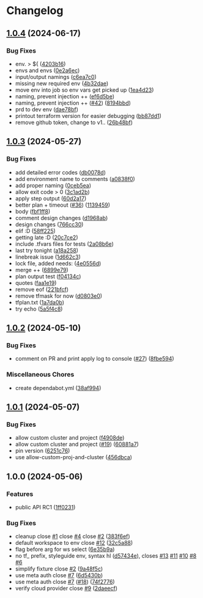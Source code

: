 # Changelog

## [1.0.4](https://github.com/entur/gha-terraform/compare/v1.0.3...v1.0.4) (2024-06-17)


### Bug Fixes

* env. &gt; $\{ ([4203b16](https://github.com/entur/gha-terraform/commit/4203b16fc56e1bdd54114c121d0c9d2d13d1712d))
* envs and envs ([0e2a6ec](https://github.com/entur/gha-terraform/commit/0e2a6ec105b241b2a98f5a4c56db23c9a7863408))
* input/output namings ([c6ea7c0](https://github.com/entur/gha-terraform/commit/c6ea7c0b1a82688619ba2bf3edbe4795a80c4f78))
* missing new required env ([4b32dae](https://github.com/entur/gha-terraform/commit/4b32dae2b55bf611e6978cb487217e68673dcac4))
* move env into job so env vars get picked up ([1ea4d23](https://github.com/entur/gha-terraform/commit/1ea4d23901c0bb119e10046e42cb6ab552fe761e))
* naming, prevent injection ++ ([ef6d5be](https://github.com/entur/gha-terraform/commit/ef6d5bebeffd0547d51942f008c44154a379ab40))
* naming, prevent injection ++ ([#42](https://github.com/entur/gha-terraform/issues/42)) ([8194bbd](https://github.com/entur/gha-terraform/commit/8194bbd8cee7ec0003d3f8808a500ed23b159560))
* prd to dev env ([dae78bf](https://github.com/entur/gha-terraform/commit/dae78bfa281eb6278255b2679e4a4a27d303d81e))
* printout terraform version for easier debugging ([bb87dd1](https://github.com/entur/gha-terraform/commit/bb87dd1db04a35d609dbd849f4ccc77c7f167267))
* remove github token, change to v1.. ([26b48bf](https://github.com/entur/gha-terraform/commit/26b48bf7a3abe2d67f98e3efd5fd94082e669e98))

## [1.0.3](https://github.com/entur/gha-terraform/compare/v1.0.2...v1.0.3) (2024-05-27)


### Bug Fixes

* add detailed error codes ([db0078d](https://github.com/entur/gha-terraform/commit/db0078de28646a55c2aa88b83970b93a6ef70a70))
* add environment name to comments ([a0838f0](https://github.com/entur/gha-terraform/commit/a0838f0afb2ebf1d4d2bc8ed9e4aae5ad3d0d421))
* add proper naming ([0ceb5ea](https://github.com/entur/gha-terraform/commit/0ceb5ea42405a54c4365d02d17befc506b303cc7))
* allow exit code &gt; 0 ([3c1ad2b](https://github.com/entur/gha-terraform/commit/3c1ad2bf9df8957d84ef6a162c4ea09284ac4b7b))
* apply step output ([60d2a17](https://github.com/entur/gha-terraform/commit/60d2a177e3298a88cc890017e419a1822d84b2bb))
* better plan + timeout ([#36](https://github.com/entur/gha-terraform/issues/36)) ([1139459](https://github.com/entur/gha-terraform/commit/11394598b2034ba1f31313a868d45add793fe41f))
* body ([fbf1ff8](https://github.com/entur/gha-terraform/commit/fbf1ff83f09580a9732ea79007b23c8541a9a19c))
* comment design changes ([d1968ab](https://github.com/entur/gha-terraform/commit/d1968ab5e51528fd5ebe1d76818d64d678d090c1))
* design changes ([766cc30](https://github.com/entur/gha-terraform/commit/766cc309554b2b36ad2ba1b8ec7878254528a903))
* elif :D ([58ff225](https://github.com/entur/gha-terraform/commit/58ff225707856ded190dd50df0d27482928cc63f))
* getting late :D ([20c7ce2](https://github.com/entur/gha-terraform/commit/20c7ce2d6aefd2b12b9aaca297dbb3f1a908dcd4))
* include .tfvars files for tests ([2a08b6e](https://github.com/entur/gha-terraform/commit/2a08b6ee94439bbfd6f747afab276d0edb5df3ed))
* last try tonight ([a18a258](https://github.com/entur/gha-terraform/commit/a18a258746807ec419488ec854e507d15d444c42))
* linebreak issue ([1d662c3](https://github.com/entur/gha-terraform/commit/1d662c33d1a501458f783ef734e2378a8f3e98c4))
* lock file, added needs: ([4e0556d](https://github.com/entur/gha-terraform/commit/4e0556dd974477bca9e4ac8b1f0cf06ae52a8956))
* merge ++ ([6899e79](https://github.com/entur/gha-terraform/commit/6899e7935c9dd2d61607c6210e593c90758b6929))
* plan output test ([f04134c](https://github.com/entur/gha-terraform/commit/f04134cde8b19d20af3db0bdae2008096301ad50))
* quotes ([faa1e19](https://github.com/entur/gha-terraform/commit/faa1e19b8fab4c61602425b9c1e80bac975b4fc1))
* remove eof ([221bfcf](https://github.com/entur/gha-terraform/commit/221bfcfad32af2acb0bd45e2aac8d1b68875b348))
* remove tfmask for now ([d0803e0](https://github.com/entur/gha-terraform/commit/d0803e09c912cba73afe261acccc546562694db2))
* tfplan.txt ([1a7da0b](https://github.com/entur/gha-terraform/commit/1a7da0bdc37fac3a13a5253c351f85d1a34797a0))
* try echo ([5a5f4c8](https://github.com/entur/gha-terraform/commit/5a5f4c87b582fcbb1c026577187b1a28fca86fd3))

## [1.0.2](https://github.com/entur/gha-terraform/compare/v1.0.1...v1.0.2) (2024-05-10)


### Bug Fixes

* comment on PR and print apply log to console ([#27](https://github.com/entur/gha-terraform/issues/27)) ([8fbe594](https://github.com/entur/gha-terraform/commit/8fbe594a08aa6b9a40c9a6473123c76c000042e6))


### Miscellaneous Chores

* create dependabot.yml ([38af994](https://github.com/entur/gha-terraform/commit/38af994f0d3a562e5abbe7d2f6954150018583fc))

## [1.0.1](https://github.com/entur/gha-terraform/compare/v1.0.0...v1.0.1) (2024-05-07)


### Bug Fixes

* allow custom cluster and project ([f4908de](https://github.com/entur/gha-terraform/commit/f4908deb1b1756637bf88f11692f0eca1d50f1bc))
* allow custom cluster and project ([#19](https://github.com/entur/gha-terraform/issues/19)) ([60881a7](https://github.com/entur/gha-terraform/commit/60881a731e3bd90bd4d7346a7973ee3a6662a8fc))
* pin version ([6251c76](https://github.com/entur/gha-terraform/commit/6251c76b3e67de269af298d8fc7396bd68828e70))
* use allow-custom-proj-and-cluster ([456dbca](https://github.com/entur/gha-terraform/commit/456dbcada973bab3a12384cdbe7935ed032165f5))

## 1.0.0 (2024-05-06)


### Features

* public API RC1 ([1ff0231](https://github.com/entur/gha-terraform/commit/1ff0231bc7bd08058ee7e126a03965fdec3e12cf))


### Bug Fixes

* cleanup close [#1](https://github.com/entur/gha-terraform/issues/1) close [#4](https://github.com/entur/gha-terraform/issues/4) close [#2](https://github.com/entur/gha-terraform/issues/2) ([383f6ef](https://github.com/entur/gha-terraform/commit/383f6efdbe0307dade995aa32e11bf89698d32fe))
* default workspace to env close [#12](https://github.com/entur/gha-terraform/issues/12) ([32c5a88](https://github.com/entur/gha-terraform/commit/32c5a88173ad85f94c71ec891ea9c7d36f548d22))
* flag before arg for ws select ([6e35b9a](https://github.com/entur/gha-terraform/commit/6e35b9aa8819f53b840b176361688e6f6e945825))
* no tf_ prefix, styleguide env, syntax hl ([d57434e](https://github.com/entur/gha-terraform/commit/d57434e2ad0c5cf508b1166ce269eeae665e918c)), closes [#13](https://github.com/entur/gha-terraform/issues/13) [#11](https://github.com/entur/gha-terraform/issues/11) [#10](https://github.com/entur/gha-terraform/issues/10) [#8](https://github.com/entur/gha-terraform/issues/8) [#6](https://github.com/entur/gha-terraform/issues/6)
* simplify fixture close [#2](https://github.com/entur/gha-terraform/issues/2) ([9a48f5c](https://github.com/entur/gha-terraform/commit/9a48f5c49b8cbf6d154507ef4db7f47c583c832d))
* use meta auth close [#7](https://github.com/entur/gha-terraform/issues/7) ([6d5430b](https://github.com/entur/gha-terraform/commit/6d5430bc310d991a9d08f97f6ed133fc940670d3))
* use meta auth close [#7](https://github.com/entur/gha-terraform/issues/7) ([#18](https://github.com/entur/gha-terraform/issues/18)) ([74f2776](https://github.com/entur/gha-terraform/commit/74f2776f1651acd7c3bea7d19175adbf69b2cfc9))
* verify cloud provider close [#9](https://github.com/entur/gha-terraform/issues/9) ([2daeecf](https://github.com/entur/gha-terraform/commit/2daeecfcf71fb5948be3d924bb39974431773353))
